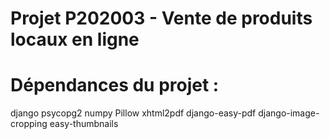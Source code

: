 # Projet P202003 - Vente de produits locaux en ligne







# Dépendances du projet : 

django
psycopg2
numpy
Pillow
xhtml2pdf
django-easy-pdf
django-image-cropping
easy-thumbnails
